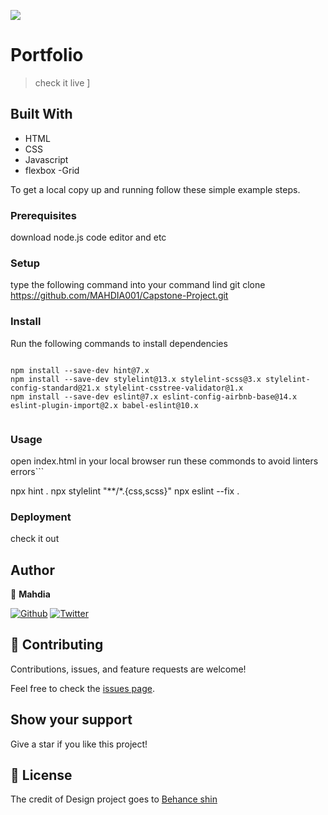 ![](https://img.shields.io/badge/Microverse-blueviolet)

# Portfolio

> check it live ][](https://mahdia001.github.io/Portfolio/)


## Built With

- HTML
- CSS
- Javascript
- flexbox
-Grid



To get a local copy up and running follow these simple example steps.

### Prerequisites
 download node.js code editor and etc
### Setup
 type the following command into your command lind
 git clone https://github.com/MAHDIA001/Capstone-Project.git
### Install
Run the following commands to install dependencies

```

npm install --save-dev hint@7.x
npm install --save-dev stylelint@13.x stylelint-scss@3.x stylelint-config-standard@21.x stylelint-csstree-validator@1.x
npm install --save-dev eslint@7.x eslint-config-airbnb-base@14.x eslint-plugin-import@2.x babel-eslint@10.x


```
### Usage

open index.html in your local browser
run these commonds to avoid linters errors```

npx hint .
npx stylelint "**/*.{css,scss}"
npx eslint --fix .



### Deployment

check it out [](https://mahdia001.github.io/Capstone-Project/)

## Author

👤 **Mahdia**

 [![Github](https://img.shields.io/badge/GitHub-%2312100E.svg?&style=for-the-badge&logo=Github&logoColor=white)](https://github.com/MAHDIA001)
[![Twitter](https://img.shields.io/badge/twitter-%231DA1F2.svg?&style=for-the-badge&logo=twitter&logoColor=white)](https://twitter.com/mahdia00734562/)

## 🤝 Contributing

Contributions, issues, and feature requests are welcome!

Feel free to check the [issues page](https://github.com/MAHDIA001/Capstone-Project/issues).

## Show your support

Give a star if you like this project!


## 📝 License

The credit of Design project goes to [Behance shin](https://creativecommons.org/licenses/by-nc/4.0/) 

